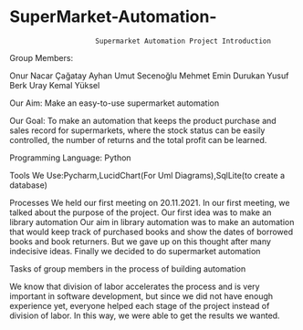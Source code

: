 # SuperMarket-Automation-
                         Supermarket Automation Project Introduction

Group Members:

Onur Nacar 
Çağatay Ayhan
Umut Secenoğlu
Mehmet Emin Durukan
Yusuf Berk Uray
Kemal Yüksel

Our Aim: Make an easy-to-use supermarket automation

Our Goal: To make an automation that keeps the product purchase and sales record for supermarkets, where the stock status can be easily controlled, the number of returns and the total profit can be learned.


Programming Language: Python

Tools We Use:Pycharm,LucidChart(For Uml Diagrams),SqlLite(to create a database)

Processes
We held our first meeting on 20.11.2021. In our first meeting, we talked about the purpose of the project. Our first idea was to make an library automation
Our aim in library automation was to make an automation that would keep track of purchased books and show the dates of borrowed books and book returners.
But we gave up on this thought after many indecisive ideas. Finally we decided to do supermarket automation


Tasks of group members in the process of building automation

We know that division of labor accelerates the process and is very important in software development, but since we did not have enough experience yet, everyone helped each stage of the project instead of division of labor.
In this way, we were able to get the results we wanted.

